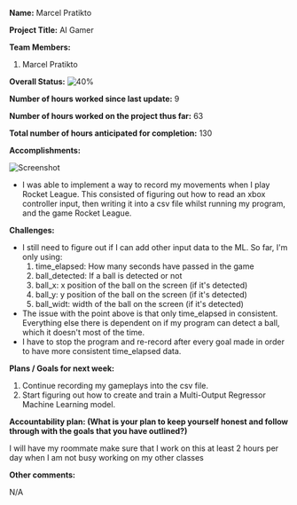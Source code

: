**Name:** Marcel Pratikto

**Project Title:** AI Gamer

**Team Members:**
1. Marcel Pratikto

**Overall Status:**
![40%](https://progress-bar.dev/40?title=Progress)

**Number of hours worked since last update:** 9

**Number of hours worked on the project thus far:** 63

**Total number of hours anticipated for completion:** 130

**Accomplishments:**

![Screenshot](C:/GitHub/AI-Gamer/Screenshots/2024-06-01.png)

* I was able to implement a way to record my movements when I play Rocket League. This consisted of figuring out how to read an xbox controller input, then writing it into a csv file whilst running my program, and the game Rocket League.

**Challenges:**

* I still need to figure out if I can add other input data to the ML. So far, I'm only using:
    1. time_elapsed: How many seconds have passed in the game
    2. ball_detected: If a ball is detected or not
    3. ball_x: x position of the ball on the screen (if it's detected)
    4. ball_y: y position of the ball on the screen (if it's detected)
    5. ball_widt: width of the ball on the screen (if it's detected)
* The issue with the point above is that only time_elapsed in consistent. Everything else there is dependent on if my program can detect a ball, which it doesn't most of the time.
* I have to stop the program and re-record after every goal made in order to have more consistent time_elapsed data.

**Plans / Goals for next week:**

1. Continue recording my gameplays into the csv file.
2. Start figuring out how to create and train a Multi-Output Regressor Machine Learning model.

**Accountability plan: (What is your plan to keep yourself honest and follow through with the goals that you have outlined?)**

I will have my roommate make sure that I work on this at least 2 hours per day when I am not busy working on my other classes

**Other comments:**

N/A